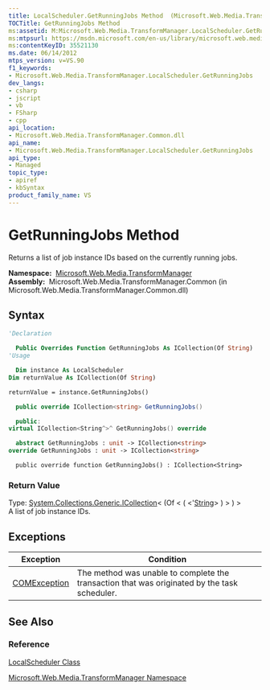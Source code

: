 ```yaml
---
title: LocalScheduler.GetRunningJobs Method  (Microsoft.Web.Media.TransformManager)
TOCTitle: GetRunningJobs Method
ms:assetid: M:Microsoft.Web.Media.TransformManager.LocalScheduler.GetRunningJobs
ms:mtpsurl: https://msdn.microsoft.com/en-us/library/microsoft.web.media.transformmanager.localscheduler.getrunningjobs(v=VS.90)
ms:contentKeyID: 35521130
ms.date: 06/14/2012
mtps_version: v=VS.90
f1_keywords:
- Microsoft.Web.Media.TransformManager.LocalScheduler.GetRunningJobs
dev_langs:
- csharp
- jscript
- vb
- FSharp
- cpp
api_location:
- Microsoft.Web.Media.TransformManager.Common.dll
api_name:
- Microsoft.Web.Media.TransformManager.LocalScheduler.GetRunningJobs
api_type:
- Managed
topic_type:
- apiref
- kbSyntax
product_family_name: VS
---
```


# GetRunningJobs Method

Returns a list of job instance IDs based on the currently running jobs.

**Namespace:**  [Microsoft.Web.Media.TransformManager](microsoft-web-media-transformmanager-namespace.md)  
**Assembly:**  Microsoft.Web.Media.TransformManager.Common (in Microsoft.Web.Media.TransformManager.Common.dll)

## Syntax

```vb
'Declaration

  Public Overrides Function GetRunningJobs As ICollection(Of String)
'Usage

  Dim instance As LocalScheduler
Dim returnValue As ICollection(Of String)

returnValue = instance.GetRunningJobs()
```

```csharp
  public override ICollection<string> GetRunningJobs()
```

```cpp
  public:
virtual ICollection<String^>^ GetRunningJobs() override
```

``` fsharp
  abstract GetRunningJobs : unit -> ICollection<string> 
override GetRunningJobs : unit -> ICollection<string> 
```

```jscript
  public override function GetRunningJobs() : ICollection<String>
```

### Return Value

Type: [System.Collections.Generic.ICollection](https://msdn.microsoft.com/library/92t2ye13)\< (Of \< ( \<'[String](https://msdn.microsoft.com/library/s1wwdcbf)\> ) \> ) \>  
A list of job instance IDs.  

## Exceptions

|Exception|Condition|
|--- |--- |
|[COMException](https://msdn.microsoft.com/library/02hkayhc)|The method was unable to complete the transaction that was originated by the task scheduler.|


## See Also

### Reference

[LocalScheduler Class](localscheduler-class-microsoft-web-media-transformmanager.md)

[Microsoft.Web.Media.TransformManager Namespace](microsoft-web-media-transformmanager-namespace.md)

